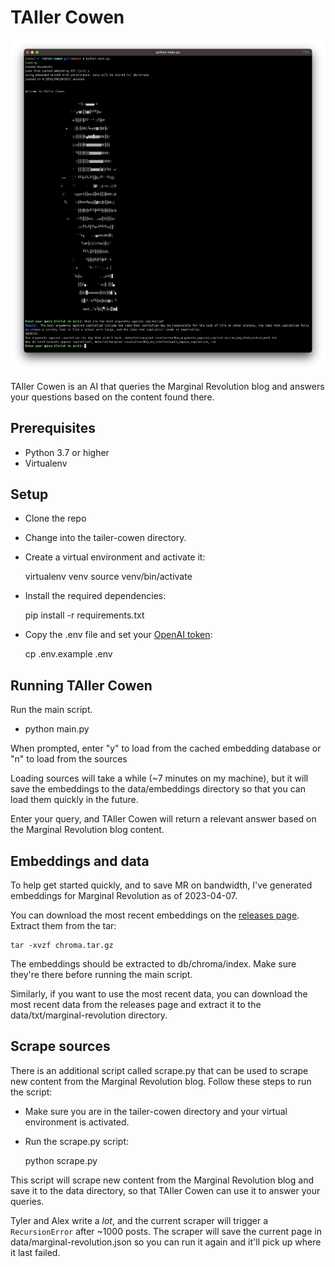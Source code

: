 # TAIler Cowen

![TAIler Cowen](https://github.com/jamierumbelow/tailer-cowen/blob/main/screenshot.png?raw=true)

TAIler Cowen is an AI that queries the Marginal Revolution blog and answers your questions based on the content found there.

## Prerequisites

- Python 3.7 or higher
- Virtualenv

## Setup

- Clone the repo
- Change into the tailer-cowen directory.
- Create a virtual environment and activate it:

  virtualenv venv
  source venv/bin/activate

- Install the required dependencies:

  pip install -r requirements.txt

- Copy the .env file and set your [OpenAI token](https://platform.openai.com/account/api-keys):

  cp .env.example .env

## Running TAIler Cowen

Run the main script.

- python main.py

When prompted, enter "y" to load from the cached embedding database or "n" to load from the sources

Loading sources will take a while (~7 minutes on my machine), but it will save the embeddings to the data/embeddings directory so that you can load them quickly in the future.

Enter your query, and TAIler Cowen will return a relevant answer based on the Marginal Revolution blog content.

## Embeddings and data

To help get started quickly, and to save MR on bandwidth, I've generated embeddings for Marginal Revolution as of 2023-04-07.

You can download the most recent embeddings on the [releases page](https://github.com/jamierumbelow/tailer-cowen/releases). Extract them from the tar:

    tar -xvzf chroma.tar.gz

The embeddings should be extracted to db/chroma/index. Make sure they're there before running the main script.

Similarly, if you want to use the most recent data, you can download the most recent data from the releases page and extract it to the data/txt/marginal-revolution directory.

## Scrape sources

There is an additional script called scrape.py that can be used to scrape new content from the Marginal Revolution blog. Follow these steps to run the script:

- Make sure you are in the tailer-cowen directory and your virtual environment is activated.
- Run the scrape.py script:

  python scrape.py

This script will scrape new content from the Marginal Revolution blog and save it to the data directory, so that TAIler Cowen can use it to answer your queries.

Tyler and Alex write a _lot_, and the current scraper will trigger a `RecursionError` after ~1000 posts. The scraper will save the current page in data/marginal-revolution.json so you can run it again and it'll pick up where it last failed.

